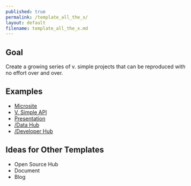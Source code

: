 ```yaml
---
published: true
permalink: /template_all_the_x/
layout: default
filename: template_all_the_x.md
---
```


## Goal

Create a growing series of v. simple projects that can be reproduced with no effort over and over.  

## Examples
* [Microsite](https://github.com/GSA-OCSIT/Template-Microsite/)
* [V. Simple API](https://github.com/GSA/Very-Simple-API)
* [Presentation](https://github.com/gbinal/GitHub-for-Presentations)
* [/Data Hub](http://gsa-ocsit.github.io/Open-Data-Collaboration-Sandbox/data-hub-in-a-box)
* [/Developer Hub](https://github.com/gbinal/Developer-Hub-in-a-Box)


## Ideas for Other Templates
* Open Source Hub
* Document
* Blog

